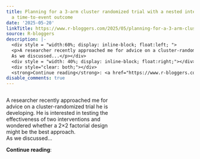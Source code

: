 ```yaml
---
title: Planning for a 3-arm cluster randomized trial with a nested intervention and
  a time-to-event outcome
date: '2025-05-20'
linkTitle: https://www.r-bloggers.com/2025/05/planning-for-a-3-arm-cluster-randomized-trial-with-a-nested-intervention-and-a-time-to-event-outcome/
source: R-bloggers
description: |-
  <div style = "width:60%; display: inline-block; float:left; ">
  <p>A researcher recently approached me for advice on a cluster-randomized trial he is developing. He is interested in testing the effectiveness of two interventions and wondered whether a 2×2 factorial design might be the best approach.<br />
  As we discussed...</p></div>
  <div style = "width: 40%; display: inline-block; float:right;"></div>
  <div style="clear: both;"></div>
  <strong>Continue reading</strong>: <a href="https://www.r-bloggers.com/2025/05/planning-for-a-3-arm-cluster-randomized-trial-with-a-nested-intervention-and-a-time-to- ...
disable_comments: true
---
```

<div style = "width:60%; display: inline-block; float:left; ">
<p>A researcher recently approached me for advice on a cluster-randomized trial he is developing. He is interested in testing the effectiveness of two interventions and wondered whether a 2×2 factorial design might be the best approach.<br />
As we discussed...</p></div>
<div style = "width: 40%; display: inline-block; float:right;"></div>
<div style="clear: both;"></div>
<strong>Continue reading</strong>: <a href="https://www.r-bloggers.com/2025/05/planning-for-a-3-arm-cluster-randomized-trial-with-a-nested-intervention-and-a-time-to- ...